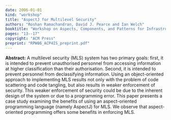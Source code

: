 ```yaml
---
date: 2006-01-01
kind: "workshop"
title: "AspectJ for Multilevel Security"
authors: "Roshan Ramachandran, David J. Pearce and Ian Welch"
booktitle: "Workshop on Aspects, Components, and Patterns for Infrastructure Software (ACP4IS)"
pages: "13--17"
copyright: "ACM Press"
preprint: "RPW06_ACP4IS_preprint.pdf"
---
```


**Abstract:** A multilevel security (MLS) system has two primary goals: first, it is intended to prevent unauthorised personnel from accessing information at higher classification than their authorisation. Second, it is intended to prevent personnel from declassifying information. Using an object-oriented approach to implementing MLS results not only with the problem of code scattering and code tangling, but also results in weaker enforcement of security. This weaker enforcement of security could be due to the inherent design of the system or due to a programming error. This paper presents a case study examining the benefits of using an aspect-oriented programming language (namely AspectJ) for MLS. We observe that aspect-oriented programming offers some benefits in enforcing MLS.
